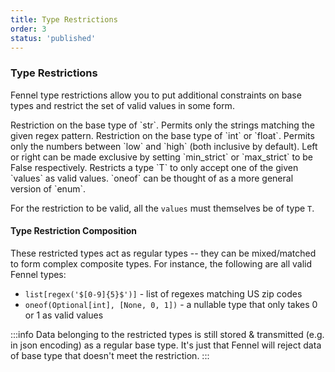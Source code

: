 ```yaml
---
title: Type Restrictions
order: 3
status: 'published'
---
```


### Type Restrictions
<Divider>
<LeftSection>

Fennel type restrictions allow you to put additional constraints on 
base types and restrict the set of valid values in some form. 

<Expandable title="regex" type='regex("<pattern>")'>
Restriction on the base type of `str`. Permits only the strings matching the given 
regex pattern.
</Expandable>

<Expandable title="between" type='between(T, low, high)'>
Restriction on the base type of `int` or `float`. Permits only the numbers
between `low` and `high` (both inclusive by default). Left or right can be made
exclusive by setting `min_strict` or `max_strict` to be False respectively.
</Expandable>

<Expandable title="oneof" type='oneof(T, [values...])'>
Restricts a type `T` to only accept one of the given `values` as valid values.
`oneof` can be thought of as a more general version of `enum`.

For the restriction to be valid, all the `values` must themselves be of type `T`.
</Expandable>


#### Type Restriction Composition
These restricted types act as regular types -- they can be mixed/matched to 
form complex composite types. For instance, the following are all valid Fennel 
types:

* `list[regex('$[0-9]{5}$')]` - list of regexes matching US zip codes
* `oneof(Optional[int], [None, 0, 1])` - a nullable type that only takes 0 or 1 
  as valid values


:::info
Data belonging to the restricted types is still stored & transmitted (e.g. in 
json encoding) as a regular base type. It's just that Fennel will reject data of 
base type that doesn't meet the restriction.
:::

</LeftSection>
<RightSection>
<pre snippet="api-reference/data-types#dataset_type_restrictions" />
</RightSection>
</Divider>

